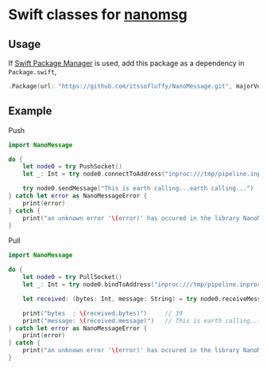 # Swift classes for [nanomsg](http://nanomsg.org/)

## Usage

If [Swift Package Manager](https://github.com/apple/swift-package-manager) is
used, add this package as a dependency in `Package.swift`,

```swift
.Package(url: "https://github.com/itssofluffy/NanoMessage.git", majorVersion: 0)
```

## Example

Push
```swift
import NanoMessage

do {
    let node0 = try PushSocket()
    let _: Int = try node0.connectToAddress("inproc:///tmp/pipeline.inproc")

    try node0.sendMessage("This is earth calling...earth calling...")
} catch let error as NanoMessageError {
    print(error)
} catch {
    print("an unknown error '\(error)' has occured in the library NanoMessage.")
}

```

Pull

```swift
import NanoMessage

do {
    let node0 = try PullSocket()
    let _: Int = try node0.bindToAddress("inproc:///tmp/pipeline.inproc")

    let received: (bytes: Int, message: String) = try node0.receiveMessage()

    print("bytes  : \(received.bytes)")     // 39
    print("message: \(received.message)")   // This is earth calling...earth calling...
} catch let error as NanoMessageError {
    print(error)
} catch {
    print("an unknown error '\(error)' has occured in the library NanoMessage.")
}

```
